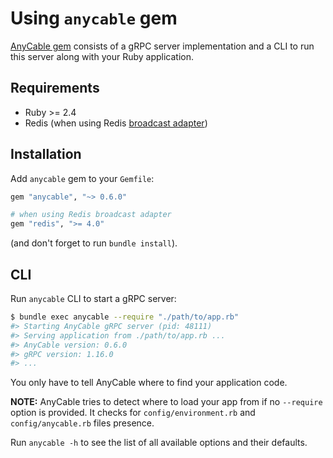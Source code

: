 # Using `anycable` gem

[AnyCable gem](https://github.com/anycable/anycable) consists of a gRPC server implementation and a CLI to run this server along with your Ruby application.

## Requirements
- Ruby >= 2.4
- Redis (when using Redis [broadcast adapter](./broadcast_adapters.md))

## Installation

Add `anycable` gem to your `Gemfile`:

```ruby
gem "anycable", "~> 0.6.0"

# when using Redis broadcast adapter
gem "redis", ">= 4.0"
```

(and don't forget to run `bundle install`).

## CLI

Run `anycable` CLI to start a gRPC server:

```sh
$ bundle exec anycable --require "./path/to/app.rb"
#> Starting AnyCable gRPC server (pid: 48111)
#> Serving application from ./path/to/app.rb ...
#> AnyCable version: 0.6.0
#> gRPC version: 1.16.0
#> ...
```

You only have to tell AnyCable where to find your application code.

**NOTE:** AnyCable tries to detect where to load your app from if no `--require` option is provided.
It checks for `config/environment.rb` and `config/anycable.rb` files presence.

Run `anycable -h` to see the list of all available options and their defaults.
